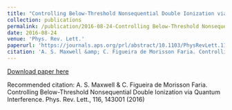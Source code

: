 ```yaml
---
title: "Controlling Below-Threshold Nonsequential Double Ionization via Quantum Interference"
collection: publications
permalink: /publication/2016-08-24-Controlling Below-Threshold Nonsequential Double Ionization via Quantum Interference
date: 2016-08-24
venue: 'Phys. Rev. Lett.'
paperurl: 'https://journals.aps.org/prl/abstract/10.1103/PhysRevLett.116.143001'
citation: 'A. S. Maxwell &amp; C. Figueira de Morisson Faria. Controlling Below-Threshold Nonsequential Double Ionization via Quantum Interference. Phys. Rev. Lett., 116, 143001 (2016)'
---
```

[Download paper here](https://journals.aps.org/prl/abstract/10.1103/PhysRevLett.116.143001)

Recommended citation: A. S. Maxwell & C. Figueira de Morisson Faria. Controlling Below-Threshold Nonsequential Double Ionization via Quantum Interference. Phys. Rev. Lett., 116, 143001 (2016)
